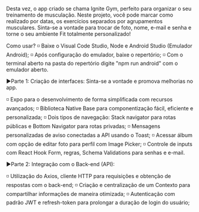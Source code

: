 Desta vez, o app criado se chama Ignite Gym, perfeito para organizar o seu treinamento de musculação. Neste projeto, você pode marcar como realizado por datas, os exercícios separados por agrupamentos musculares. Sinta-se a vontade para trocar de foto, nome, e-mail e senha e torne o seu ambiente Fit totalmente personalizado!


Como usar?
◽ Baixe o Visual Code Studio, Node e Android Studio (Emulador Android);
◽ Após configuração do emulador, baixe o repertório;
◽ Com o terminal aberto na pasta do repertório digite "npm run android" com o emulador aberto.

▶️Parte 1: Criação de interfaces:
Sinta-se a vontade e promova melhorias no app.

◽ Expo para o desenvolvimento de forma simplificada com recursos avançados;
◽ Biblioteca Native Base para componentização fácil, eficiente e personalizada;
◽ Dois tipos de navegação: Stack navigator para rotas públicas e Bottom Navigator para rotas privadas;
◽ Mensagens personalizadas de aviso conectadas a API usando o Toast;
◽ Acessar álbum com opção de editar foto para perfil com Image Picker;
◽ Controle de inputs com React Hook Form, regras, Schema Validations para senhas e e-mail.

▶️Parte 2: Integração com o Back-end (API):

◽ Utilização do Axios, cliente HTTP para requisições e obtenção de respostas com o back-end;
◽ Criação e centralização de um Contexto para compartilhar informações de maneira otimizada;
◽ Autenticação com padrão JWT e refresh-token para prolongar a duração de login do usuário;








